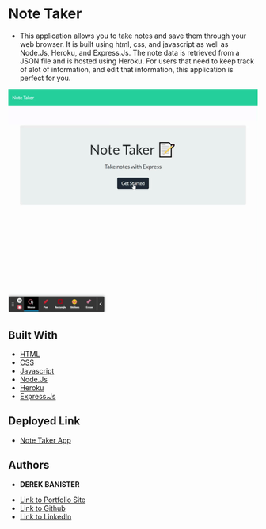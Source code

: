 # Note Taker

* This application allows you to take notes and save them through your web browser. It is built using html, css, and javascript as well as Node.Js, Heroku, and Express.Js. The note data is retrieved from a JSON file and is hosted using Heroku. For users that need to keep track of alot of information, and edit that information, this application is perfect for you.

![Gif](Develop/images/notegif.gif)


## Built With

* [HTML](https://developer.mozilla.org/en-US/docs/Web/HTML)
* [CSS](https://developer.mozilla.org/en-US/docs/Web/CSS)
* [Javascript](https://www.javascript.com/)
* [Node.Js](https://nodejs.org/en/)
* [Heroku](https://heroku.com/)
* [Express.Js](https://expressjs.com/)



## Deployed Link

* [Note Taker App](https://ucb-note-taker-2021.herokuapp.com/)


## Authors

* **DEREK BANISTER** 

- [Link to Portfolio Site](https://derekbanister.github.io/First-Portfolio/)
- [Link to Github](https://github.com/DerekBanister)
- [Link to LinkedIn](https://www.linkedin.com/in/derek-banister/)
